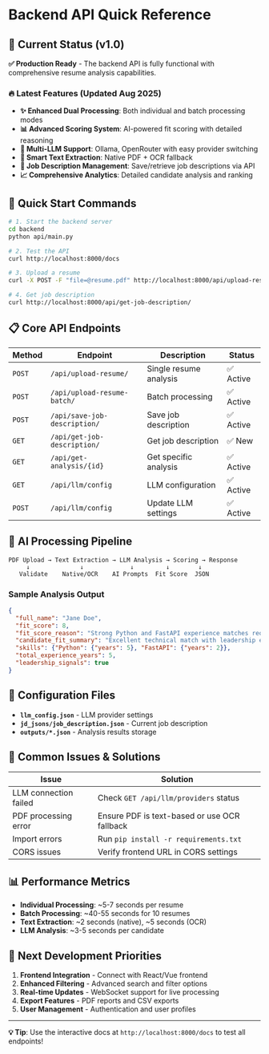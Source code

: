 # Backend API Quick Reference

## 🎯 Current Status (v1.0)

**✅ Production Ready** - The backend API is fully functional with comprehensive resume analysis capabilities.

### 🔥 Latest Features (Updated Aug 2025)

- **✨ Enhanced Dual Processing**: Both individual and batch processing modes
- **📊 Advanced Scoring System**: AI-powered fit scoring with detailed reasoning
- **🤖 Multi-LLM Support**: Ollama, OpenRouter with easy provider switching
- **📄 Smart Text Extraction**: Native PDF + OCR fallback
- **🔧 Job Description Management**: Save/retrieve job descriptions via API
- **📈 Comprehensive Analytics**: Detailed candidate analysis and ranking

## 🚀 Quick Start Commands

```bash
# 1. Start the backend server
cd backend
python api/main.py

# 2. Test the API
curl http://localhost:8000/docs

# 3. Upload a resume
curl -X POST -F "file=@resume.pdf" http://localhost:8000/api/upload-resume/

# 4. Get job description
curl http://localhost:8000/api/get-job-description/
```

## 📋 Core API Endpoints

| Method | Endpoint | Description | Status |
|--------|----------|-------------|--------|
| `POST` | `/api/upload-resume/` | Single resume analysis | ✅ Active |
| `POST` | `/api/upload-resume-batch/` | Batch processing | ✅ Active |
| `POST` | `/api/save-job-description/` | Save job description | ✅ Active |
| `GET` | `/api/get-job-description/` | Get job description | ✅ New |
| `GET` | `/api/get-analysis/{id}` | Get specific analysis | ✅ Active |
| `GET` | `/api/llm/config` | LLM configuration | ✅ Active |
| `POST` | `/api/llm/config` | Update LLM settings | ✅ Active |

## 🧠 AI Processing Pipeline

```
PDF Upload → Text Extraction → LLM Analysis → Scoring → Response
     ↓              ↓             ↓         ↓        ↓
   Validate    Native/OCR    AI Prompts  Fit Score  JSON
```

### Sample Analysis Output

```json
{
  "full_name": "Jane Doe",
  "fit_score": 8,
  "fit_score_reason": "Strong Python and FastAPI experience matches requirements",
  "candidate_fit_summary": "Excellent technical match with leadership experience",
  "skills": {"Python": {"years": 5}, "FastAPI": {"years": 2}},
  "total_experience_years": 5,
  "leadership_signals": true
}
```

## 🔧 Configuration Files

- **`llm_config.json`** - LLM provider settings
- **`jd_jsons/job_description.json`** - Current job description
- **`outputs/*.json`** - Analysis results storage

## 🐛 Common Issues & Solutions

| Issue | Solution |
|-------|----------|
| LLM connection failed | Check `GET /api/llm/providers` status |
| PDF processing error | Ensure PDF is text-based or use OCR fallback |
| Import errors | Run `pip install -r requirements.txt` |
| CORS issues | Verify frontend URL in CORS settings |

## 📊 Performance Metrics

- **Individual Processing**: ~5-7 seconds per resume
- **Batch Processing**: ~40-55 seconds for 10 resumes
- **Text Extraction**: ~2 seconds (native), ~5 seconds (OCR)
- **LLM Analysis**: ~3-5 seconds per candidate

## 🎯 Next Development Priorities

1. **Frontend Integration** - Connect with React/Vue frontend
2. **Enhanced Filtering** - Advanced search and filter options
3. **Real-time Updates** - WebSocket support for live processing
4. **Export Features** - PDF reports and CSV exports
5. **User Management** - Authentication and user profiles

---

**💡 Tip**: Use the interactive docs at `http://localhost:8000/docs` to test all endpoints!
